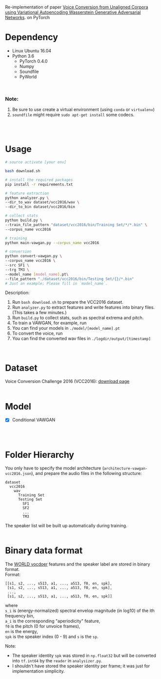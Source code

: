 Re-implementation of paper [Voice Conversion from Unaligned Corpora using Variational Autoencoding Wasserstein Generative Adversarial Networks](https://arxiv.org/abs/1704.00849). on PyTorch


# Dependency
- Linux Ubuntu 16.04  
- Python 3.6 
    - PyTorch 0.4.0  
    - Numpy
    - Soundfile
    - PyWorld
<br/>


### Note:
1. Be sure to use create a virtual environment (using `conda` or `virtualenv`)
2. `soundfile` might require `sudo apt-get install` some codecs.  
<br/>
<br/>


# Usage
```bash
# source activate [your env]

bash download.sh

# install the required packages
pip install -r requirements.txt

# feature extraction
python analyzer.py \
--dir_to_wav dataset/vcc2016/wav \
--dir_to_bin dataset/vcc2016/bin 

# collect stats
python build.py \
--train_file_pattern "dataset/vcc2016/bin/Training Set/*/*.bin" \
--corpus_name vcc2016

# training
python main-vawgan.py --corpus_name vcc2016

# conversion
python convert-vawgan.py \
--corpus_name vcc2016 \
--src SF1 \
--trg TM3 \
--model_name [model_name].pt\
--file_pattern "./dataset/vcc2016/bin/Testing Set/{}/*.bin"
# Just an example; Please fill in `model_name`.
```

Description:  
1. Run `bash download.sh` to prepare the VCC2016 dataset.  
2. Run `analyzer.py` to extract features and write features into binary files. (This takes a few minutes.)  
3. Run `build.py` to collect stats, such as spectral extrema and pitch.  
4. To train a VAWGAN, for example, run  
5. You can find your models in `./model/[model_name].pt`  
6. To convert the voice, run  
7. You can find the converted wav files in `./logdir/output/[timestamp]`  

<br/>


# Dataset
Voice Conversion Challenge 2016 (VCC2016): [download page](https://datashare.is.ed.ac.uk/handle/10283/2211)  
<br/>

# Model  
 - [x] Conditional VAWGAN
<br/>
<br/>


# Folder Hierarchy
You only have to specify the model architecture (`architecture-vawgan-vcc2016.json`),
and prepare the audio files in the following structure:
```
dataset
  vcc2016
    wav
      Training Set
      Testing Set
        SF1
        SF2
        ...
        TM3
```  
The speaker list will be built up automatically during training.  
<br/>



# Binary data format
The [WORLD vocdoer](https://github.com/mmorise/World) features and the speaker label are stored in binary format.  
Format:  
```
[[s1, s2, ..., s513, a1, ..., a513, f0, en, spk],
 [s1, s2, ..., s513, a1, ..., a513, f0, en, spk],
 ...,
 [s1, s2, ..., s513, a1, ..., a513, f0, en, spk]]
```
where   
`s_i` is (energy-normalized) spectral envelop magnitude (in log10) of the ith frequency bin,  
`a_i` is the corresponding "aperiodicity" feature,   
`f0` is the pitch (0 for unvoice frames),  
`en` is the energy,  
`spk` is the speaker index (0 - 9) and `s` is the `sp`.

Note:
  - The speaker identity `spk` was stored in `np.float32` but will be converted into `tf.int64` by the `reader` in `analysizer.py`.
  - I shouldn't have stored the speaker identity per frame;
    it was just for implementation simplicity. 

<br/>






